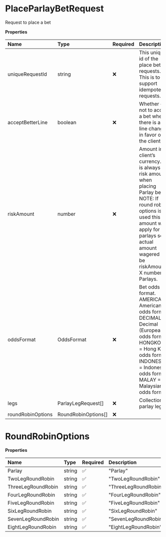 # PlaceParlayBetRequest

Request to place a bet

**Properties**

| Name              | Type                | Required | Description                                                                                                                                                                                                                 |
| :---------------- | :------------------ | :------- | :-------------------------------------------------------------------------------------------------------------------------------------------------------------------------------------------------------------------------- |
| uniqueRequestId   | string              | ❌       | This unique id of the place bet requests. This is to support idempotent requests.                                                                                                                                           |
| acceptBetterLine  | boolean             | ❌       | Whether or not to accept a bet when there is a line change in favor of the client.                                                                                                                                          |
| riskAmount        | number              | ❌       | Amount in client’s currency. It is always risk amount when placing Parlay bets NOTE: If round robin options is used this amount will apply for all parlays so actual amount wagered will be riskAmount X number of Parlays. |
| oddsFormat        | OddsFormat          | ❌       | Bet odds format. AMERICAN = American odds format, DECIMAL = Decimal (European) odds format, HONGKONG = Hong Kong odds format, INDONESIAN = Indonesian odds format, MALAY = Malaysian odds format                            |
| legs              | ParlayLegRequest[]  | ❌       | Collection of parlay legs.                                                                                                                                                                                                  |
| roundRobinOptions | RoundRobinOptions[] | ❌       |                                                                                                                                                                                                                             |

# RoundRobinOptions

**Properties**

| Name               | Type   | Required | Description          |
| :----------------- | :----- | :------- | :------------------- |
| Parlay             | string | ✅       | "Parlay"             |
| TwoLegRoundRobin   | string | ✅       | "TwoLegRoundRobin"   |
| ThreeLegRoundRobin | string | ✅       | "ThreeLegRoundRobin" |
| FourLegRoundRobin  | string | ✅       | "FourLegRoundRobin"  |
| FiveLegRoundRobin  | string | ✅       | "FiveLegRoundRobin"  |
| SixLegRoundRobin   | string | ✅       | "SixLegRoundRobin"   |
| SevenLegRoundRobin | string | ✅       | "SevenLegRoundRobin" |
| EightLegRoundRobin | string | ✅       | "EightLegRoundRobin" |

<!-- This file was generated by liblab | https://liblab.com/ -->
